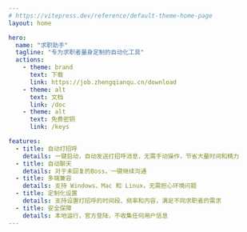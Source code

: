 ```yaml
---
# https://vitepress.dev/reference/default-theme-home-page
layout: home

hero:
  name: "求职助手"
  tagline: "专为求职者量身定制的自动化工具"
  actions:
    - theme: brand
      text: 下载
      link: https://job.zhengqianqu.cn/download
    - theme: alt
      text: 文档
      link: /doc
    - theme: alt
      text: 免费密钥
      link: /keys

features:
  - title: 自动打招呼
    details: 一键启动，自动发送打招呼消息，无需手动操作，节省大量时间和精力
  - title: 自动聊天
    details: 对于未回复的Boss，一键继续沟通
  - title: 多端兼容
    details: 支持 Windows、Mac 和 Linux，无需担心环境问题
  - title: 定制化设置
    details: 支持设置打招呼的时间段、频率和内容，满足不同求职者的需求
  - title: 安全保障
    details: 本地运行，官方登陆，不收集任何用户信息
---
```


